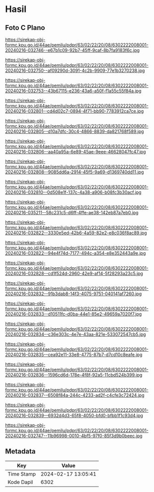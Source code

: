 # Hasil

## Foto C Plano

https://sirekap-obj-formc.kpu.go.id/44ae/pemilu/pdpr/63/02/22/20/08/6302222008001-20240216-032746--e67b1c09-92b7-45ff-9caf-8b7fa9183f6c.jpg

https://sirekap-obj-formc.kpu.go.id/44ae/pemilu/pdpr/63/02/22/20/08/6302222008001-20240216-032750--af09290d-3091-4c2b-9909-77e1b3270238.jpg

https://sirekap-obj-formc.kpu.go.id/44ae/pemilu/pdpr/63/02/22/20/08/6302222008001-20240216-032753--43b67115-e236-43a6-a50f-f1a55c55f84a.jpg

https://sirekap-obj-formc.kpu.go.id/44ae/pemilu/pdpr/63/02/22/20/08/6302222008001-20240216-032801--cd4d02c7-0894-4f71-bb90-7783912ca7ce.jpg

https://sirekap-obj-formc.kpu.go.id/44ae/pemilu/pdpr/63/02/22/20/08/6302222008001-20240216-032805--d10a7dfc-30c4-4866-8839-da821768f589.jpg

https://sirekap-obj-formc.kpu.go.id/44ae/pemilu/pdpr/63/02/22/20/08/6302222008001-20240216-032806--aa40a95a-6e89-45ae-9eee-46628047fc47.jpg

https://sirekap-obj-formc.kpu.go.id/44ae/pemilu/pdpr/63/02/22/20/08/6302222008001-20240216-032808--9085dd6a-2914-45f5-9a69-d1369740dd11.jpg

https://sirekap-obj-formc.kpu.go.id/44ae/pemilu/pdpr/63/02/22/20/08/6302222008001-20240216-032810--0d508e1f-137c-4a38-a906-b08fc3b30acf.jpg

https://sirekap-obj-formc.kpu.go.id/44ae/pemilu/pdpr/63/02/22/20/08/6302222008001-20240216-035211--58c231c5-d6ff-4ffe-ae38-142eb87a7eb0.jpg

https://sirekap-obj-formc.kpu.go.id/44ae/pemilu/pdpr/63/02/22/20/08/6302222008001-20240216-032822--3330e5ed-42b6-4a59-82e2-e8c036f8ac89.jpg

https://sirekap-obj-formc.kpu.go.id/44ae/pemilu/pdpr/63/02/22/20/08/6302222008001-20240216-032822--94e4f74d-7177-494c-a354-e8e352443a9e.jpg

https://sirekap-obj-formc.kpu.go.id/44ae/pemilu/pdpr/63/02/22/20/08/6302222008001-20240216-032828--cd1f524d-2960-42e9-af14-5f28293a23c5.jpg

https://sirekap-obj-formc.kpu.go.id/44ae/pemilu/pdpr/63/02/22/20/08/6302222008001-20240216-032832--91b3dab8-14f3-4075-9751-040141af7260.jpg

https://sirekap-obj-formc.kpu.go.id/44ae/pemilu/pdpr/63/02/22/20/08/6302222008001-20240216-032833--d10511fc-d0ba-44e1-85e2-49659a7020f7.jpg

https://sirekap-obj-formc.kpu.go.id/44ae/pemilu/pdpr/63/02/22/20/08/6302222008001-20240216-032834--c36e303c-4e7e-43aa-821e-533072547cb5.jpg

https://sirekap-obj-formc.kpu.go.id/44ae/pemilu/pdpr/63/02/22/20/08/6302222008001-20240216-032835--cea92e11-33e8-4775-87b7-d7cd10c8eafe.jpg

https://sirekap-obj-formc.kpu.go.id/44ae/pemilu/pdpr/63/02/22/20/08/6302222008001-20240216-032836--1596cd6d-178e-4f8f-92a5-11cbd524b399.jpg

https://sirekap-obj-formc.kpu.go.id/44ae/pemilu/pdpr/63/02/22/20/08/6302222008001-20240216-032837--6508f84a-244c-4233-ad2f-c4cfe3c72424.jpg

https://sirekap-obj-formc.kpu.go.id/44ae/pemilu/pdpr/63/02/22/20/08/6302222008001-20240216-032839--6932d4d3-65f8-4050-bfd0-bfbb1f1c93d4.jpg

https://sirekap-obj-formc.kpu.go.id/44ae/pemilu/pdpr/63/02/22/20/08/6302222008001-20240216-032747--11b96998-0010-4bf5-97f0-85f3d9b0beec.jpg


## Metadata

| Key        | Value               |
| ---------- | ------------------- |
| Time Stamp | 2024-02-17 13:05:41 |
| Kode Dapil | 6302                |



